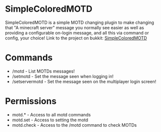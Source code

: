 SimpleColoredMOTD
=================

SimpleColoredMOTD is a simple MOTD changing plugin to make changing that "A minecraft server" message you normally see easier as well as providing a configurable on-login message, and all this via command or config, your choice!
Link to the project on bukkit: [SimpleColoredMOTD](http://dev.bukkit.org/bukkit-plugins/simplecoloredmotd)

Commands
=========
* /motd - List MOTDs messages!
* /setmotd - Set the message seen when logging in!
* /setservermotd - Set the message seen on the multiplayer login screen!

Permissions
============
* motd.* - Access to all motd commands
* motd.set - Access to setting the motd
* motd.check - Access to the /motd command to check MOTDs


